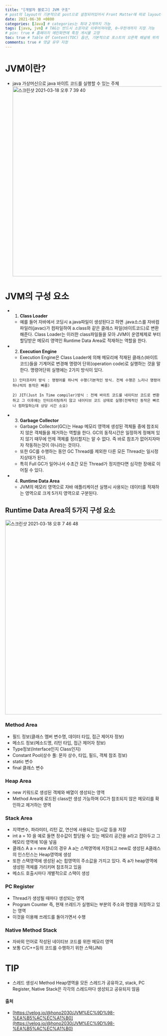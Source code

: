 ```yaml
---
title: "[개발자 블로그] JVM 구조"
# post의 layout이 기본적으로 post으로 설정되어있어서 Front Matter에 따로 layout변수를 만들어 주지 않아도 된다.
date: 2021-06-30 +0800
categories: [Java] # categories는 최대 2개까지 가능
tags: [java, jvm] # TAG는 반드시 소문자로 이루어져야함, 0~무한개까지 지정 가능
# pin: true # 홈페이지 메인화면에 특정 게시물 고정
toc: true # Table Of Content(TOC) 옵션, 기본적으로 포스트의 오른쪽 패널에 위치
comments: true # 댓글 유무 지정
---
```


# JVM이란?
- java 가상머신으로 java 바이트 코드를 실행할 수 있는 주체<br>
<img width="609" alt="스크린샷 2021-03-18 오후 7 39 40" src="https://user-images.githubusercontent.com/44339530/111613280-af395300-8821-11eb-8239-5f76e3367f76.png"><br>

# JVM의 구성 요소
- 1) <b>Class Loader</b>
    - 예를 들어 자바에서 코딩시 a.java파일이 생성된다고 하면 .java소스를 자바컴파일러(javac)가 컴파일하여 a.class와 같은 클래스 파일(바이트코드)로 변환해준다. Class Loader는 이러한 class파일들을 모아 JVM이 운영체제로 부터 할당받은 메모리 영역인 Runtime Data Area로 적재하는 역할을 한다.
- 2) <b>Execution Engine</b>
    - Execution Engine은 Class Loader에 의해 메모리에 적재된 클래스(바이트코드)들을 기계어로 변경해 명령어 단위(operation code)로 실행하는 것을 말한다. 명령어단위 실행에는 2가지 방식이 있다.

    ~~~
    1) 인터프리터 방식 : 명령어를 하나씩 수행(기본적인 방식. 전체 수행은 느리나 명령어 하나씩의 동작은 빠름)

    2) JIT(Just In Time compiler)방식 : 전체 바이트 코드를 네이티브 코드로 변환하고 그 이후에는 인터프리팅하지 않고 네이티브 코드 상태로 실행(전체적인 동작은 빠르나 컴파일하는데 상당 시간 소요)
    ~~~

- 3) <b>Garbage Collector</b>
    - Garbage Collector(GC)는 Heap 메모리 영역에 생성된 객체들 중에 참조되지 않은 객체들을 제거하는 역할을 한다. GC의 동작시간은 일정하게 정해져 있지 않기 때무에 언제 객체를 정리할지는 알 수 없다. 즉 바로 참조가 없어지자마자 작동하는것이 아니라는 것이다.
    - 또한 GC를 수행하는 동안 GC Thread를 제외한 다른 모든 Thread는 일시정지상태가 된다. 
    - 특히 Full GC가 일어나서 수초간 모든 Thread가 정지한다면 심각한 장애로 이어질 수 있다.
- 4) <b>Runtime Data Area</b>
    - JVM의 메모리 영역으로 자바 애플리케이션 실행시 사용되는 데이터를 적재하는 영역으로 크게 5가지 영역으로 구분된다.

## Runtime Data Area의 5가지 구성 요소
<img width="624" alt="스크린샷 2021-03-18 오후 7 46 48" src="https://user-images.githubusercontent.com/44339530/111614217-ae54f100-8822-11eb-85ed-3f258b70a038.png"><br>

### Method Area
- 필드 정보(클래스 멤버 변수명, 데이터 타입, 접근 제어자 정보)
- 메소드 정보(메소드명, 리턴 타입, 접근 제어자 정보)
- Type정보(Interface인지 Class인지)
- Constant Pool(상수 풀: 문자 상수, 타입, 필드, 객체 참조 정보)
- static 변수
- final 클래스 변수

### Heap Area
- new 키워드로 생성된 객체와 배열이 생성되는 영역
- Method Area에 로드된 class만 생성 가능하며 GC가 참조되지 않은 메모리를 확인하고 제거하는 영역

### Stack Area
- 지역변수, 파라미터, 리턴 값, 연산에 사용되는 임시값 등을 저장
- int a = 10 을 예로 들면 정수값이 할당될 수 있는 메모리 공간을 a라고 잡아두고 그 메모리 영역에 10을 넣음
- 클래스 A a = new A()의 경우 A a는 스택영역에 저장되고 new로 생성된 A클래스의 인스턴스는 Heap영역에 생성
- 또한 스택영역에 생성된 a는 힙영역의 주소값을 가지고 있다. 즉 a가 heap영역에 생성된 객체를 가리키며 참조하고 있음
- 메소드 호출시마다 개별적으로 스택이 생성

### PC Register
- Thread가 생성될 때마다 생성되는 영역
- Program Counter 즉, 현재 쓰레드가 실행되는 부분의 주소와 명령을 저장하고 있는 영역
- 이것을 이용해 쓰레드를 돌아가면서 수행

### Native Method Stack
- 자바외 언어로 작성된 네이티브 코드를 위한 메모리 영역
- 보통 C/C++등의 코드를 수행하기 위한 스택(JNI)

# TIP
- 스레드 생성시 Method Heap영역을 모든 스레드가 공유하고, stack, PC Register, Native Stack은 각각의 스레드마다 생성되고 공유되지 않음

#### 출처
- [https://velog.io/@hono2030/JVM%EC%9D%98-%EA%B5%AC%EC%A1%B0](https://velog.io/@hono2030/JVM%EC%9D%98-%EA%B5%AC%EC%A1%B0)